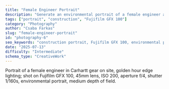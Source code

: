 ```yaml
---
title: "Female Engineer Portrait"
description: "Generate an environmental portrait of a female engineer at a construction site during golden hour using Fujifilm settings."
tags: ["portrait", "construction", "Fujifilm GFX 100"]
category: "Photography"
author: "Csaba Farkas"
slug: "female-engineer-portrait"
id: "photography-6"
seo_keywords: "construction portrait, Fujifilm GFX 100, environmental portrait"
date: "2025-07-13"
difficulty: "Intermediate"
schema_type: "CreativeWork"
---
```


Portrait of a female engineer in Carhartt gear on site, golden hour edge lighting; shot on Fujifilm GFX 100, 45mm lens, ISO 200, aperture f/4, shutter 1/160s, environmental portrait, medium depth of field.
